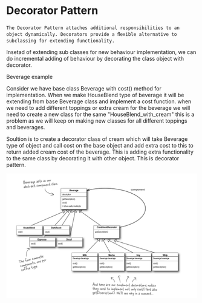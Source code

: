 # Decorator Pattern

`The Decorator Pattern attaches additional responsibilities to an object dynamically. Decorators provide a ﬂexible alternative to subclassing for extending functionality.`

Insetad of extending sub classes for new behaviour implementation, we can do incremental adding of behaviour by decorating the class object with decorator.

Beverage example

Consider we have base class Beverage with cost() method for implementation. When we make HouseBlend type of beverage it will be extending from base Beverage class and implement a cost function. when we need to add different toppings or extra cream for the beverage we will need to create a new class for the same "HouseBlend_with_cream" this is a problem as we will keep on making new classes for all different toppings and beverages.

Soultion is to create a decorator class of cream which will take Beverage type of object and call cost on the base object and add extra cost to this to return added cream cost of the beverage. This is adding extra functionality to the same class by decorating it with other object. This is decorator pattern.

![Decorator pattern](./decorator-pattern.png)